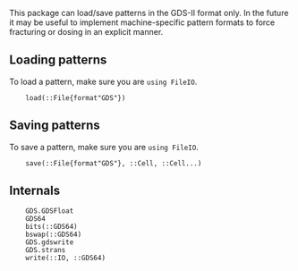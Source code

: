 This package can load/save patterns in the GDS-II format only. In the future it
may be useful to implement machine-specific pattern formats to force fracturing
or dosing in an explicit manner.

## Loading patterns

To load a pattern, make sure you are `using FileIO`.

```@docs
    load(::File{format"GDS"})
```

## Saving patterns

To save a pattern, make sure you are `using FileIO`.

```@docs
    save(::File{format"GDS"}, ::Cell, ::Cell...)
```

## Internals

```@docs
    GDS.GDSFloat
    GDS64
    bits(::GDS64)
    bswap(::GDS64)
    GDS.gdswrite
    GDS.strans
    write(::IO, ::GDS64)
```

